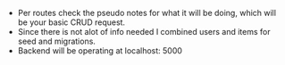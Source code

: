 - Per routes check the pseudo notes for what it will be doing, which will be your basic CRUD request. 
- Since there is not alot of info needed I combined users and items for seed and migrations.
- Backend will be operating at localhost: 5000
